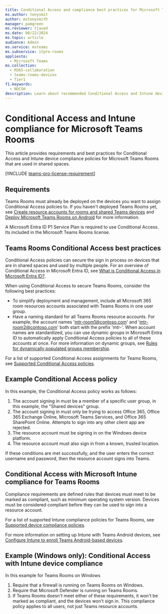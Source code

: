 ```yaml
---
title: Conditional Access and compliance best practices for Microsoft Teams Rooms
ms.author: tonysmit
author: mstonysmith
manager: pamgreen
ms.reviewer: tjaved
ms.date: 08/22/2024
ms.topic: article
audience: Admin
ms.service: msteams
ms.subservice: itpro-rooms
appliesto: 
  - Microsoft Teams
ms.collection: 
  - M365-collaboration
  - teams-rooms-devices
  - Tier1
f1.keywords: 
  - NOCSH
description: Learn about recommended Conditional Access and Intune device compliance policies and best practices for Microsoft Teams Rooms.
---
```


# Conditional Access and Intune compliance for Microsoft Teams Rooms

This article provides requirements and best practices for Conditional Access and Intune device compliance policies for Microsoft Teams Rooms that are used in shared spaces.

[!INCLUDE [teams-pro-license-requirement](../includes/teams-pro-license-requirement.md)]

## Requirements

Teams Rooms must already be deployed on the devices you want to assign Conditional Access policies to. If you haven't deployed Teams Rooms yet, see [Create resource accounts for rooms and shared Teams devices](create-resource-account.md) and [Deploy Microsoft Teams Rooms on Android](../devices/collab-bar-deploy.md) for more information.

A Microsoft Entra ID P1 Service Plan is required to use Conditional Access. Its included in the Microsoft Teams Rooms license.

## Teams Rooms Conditional Access best practices

Conditional Access policies can secure the sign in process on devices that are in shared spaces and used by multiple people. For an overview of Conditional Access in Microsoft Entra ID, see [What is Conditional Access in Microsoft Entra ID?](/azure/active-directory/conditional-access/overview).

When using Conditional Access to secure Teams Rooms, consider the
following best practices:

- To simplify deployment and management, include all Microsoft 365 room resources accounts associated with Teams Rooms in one user group.
- Have a naming standard for all Teams Rooms resource accounts. For
    example, the account names 'mtr-room1@contoso.com' and
    'mtr-room2@contoso.com' both start with the prefix 'mtr-'.
    When account names are standardized, you can use dynamic groups in Microsoft Entra ID
    to automatically apply Conditional Access policies to all of these
    accounts at once. For more information on dynamic groups, see [Rules for dynamically populated groups membership](/azure/active-directory/enterprise-users/groups-dynamic-membership).

For a list of supported Conditional Access assignments for Teams Rooms, see [Supported Conditional Access policies](supported-ca-and-compliance-policies.md#supported-conditional-access-policies).

## Example Conditional Access policy

In this example, the Conditional Access policy works as follows:

1. The account signing in must be a member of a specific user group, in this example, the "Shared devices" group.
2. The account signing in must only be trying to access Office 365, Office 365 Exchange Online, Microsoft Teams Services, and Office 365 SharePoint Online. Attempts to sign into any other client app are rejected.
3. The resource account must be signing in on the Windows device platform.
4. The resource account must also sign in from a known, trusted location.

If these conditions are met successfully, and the user enters the correct username and password, then the resource account signs into Teams.

## Conditional Access with Microsoft Intune compliance for Teams Rooms

Compliance requirements are defined rules that devices must meet to be marked as compliant, such as minimum operating system version. Devices must be considered compliant before they can be used to sign into a resource account.

For a list of supported Intune compliance policies for Teams Rooms, see [Supported device compliance policies](supported-ca-and-compliance-policies.md#supported-device-compliance-policies).

For more information on setting up Intune with Teams Android devices, see [Configure Intune to enroll Teams Android-based devices](../devices/phones-displays-deploy.md#configure-intune-to-enroll-teams-android-based-devices).

## Example (Windows only): Conditional Access with Intune device compliance

In this example for Teams Rooms on Windows

1. Require that a firewall is running on Teams Rooms on Windows.
2. Require that Microsoft Defender is running on Teams Rooms.
3. If Teams Rooms doesn't meet either of these requirements, it won't be marked as compliant, and the devices won't sign in.
This compliance policy applies to all users, not just Teams resource accounts.
